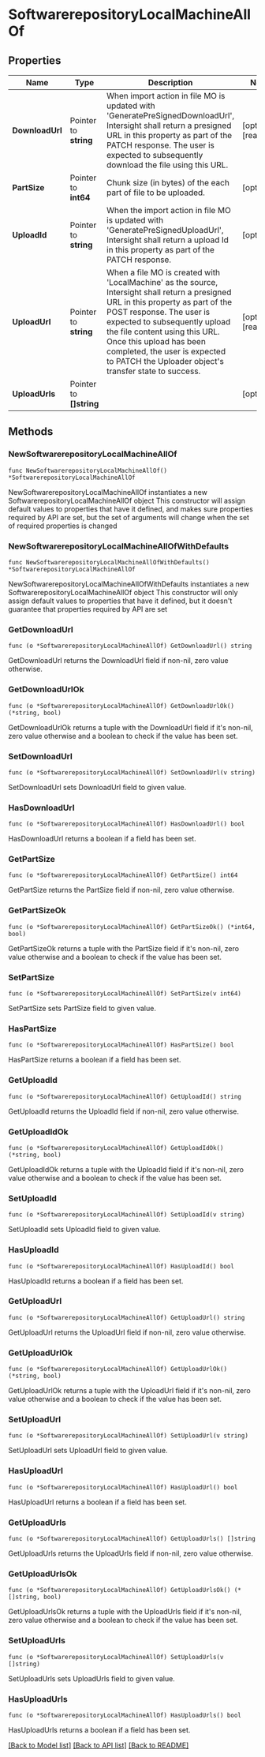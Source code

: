 # SoftwarerepositoryLocalMachineAllOf

## Properties

Name | Type | Description | Notes
------------ | ------------- | ------------- | -------------
**DownloadUrl** | Pointer to **string** | When import action in file MO is updated with &#39;GeneratePreSignedDownloadUrl&#39;, Intersight shall return a presigned URL in this property as part of the PATCH response. The user is expected to subsequently download the file using this URL. | [optional] [readonly] 
**PartSize** | Pointer to **int64** | Chunk size (in bytes) of the each part of file to be uploaded. | [optional] 
**UploadId** | Pointer to **string** | When the import action in file MO is updated with &#39;GeneratePreSignedUploadUrl&#39;, Intersight shall return a upload Id in this property as part of the PATCH response. | [optional] 
**UploadUrl** | Pointer to **string** | When a file MO is created with &#39;LocalMachine&#39; as the source, Intersight shall return a presigned URL in this property as part of the POST response. The user is expected to subsequently upload the file content using this URL. Once this upload has been completed, the user is expected to PATCH the Uploader object&#39;s transfer state to success. | [optional] [readonly] 
**UploadUrls** | Pointer to **[]string** |  | [optional] 

## Methods

### NewSoftwarerepositoryLocalMachineAllOf

`func NewSoftwarerepositoryLocalMachineAllOf() *SoftwarerepositoryLocalMachineAllOf`

NewSoftwarerepositoryLocalMachineAllOf instantiates a new SoftwarerepositoryLocalMachineAllOf object
This constructor will assign default values to properties that have it defined,
and makes sure properties required by API are set, but the set of arguments
will change when the set of required properties is changed

### NewSoftwarerepositoryLocalMachineAllOfWithDefaults

`func NewSoftwarerepositoryLocalMachineAllOfWithDefaults() *SoftwarerepositoryLocalMachineAllOf`

NewSoftwarerepositoryLocalMachineAllOfWithDefaults instantiates a new SoftwarerepositoryLocalMachineAllOf object
This constructor will only assign default values to properties that have it defined,
but it doesn't guarantee that properties required by API are set

### GetDownloadUrl

`func (o *SoftwarerepositoryLocalMachineAllOf) GetDownloadUrl() string`

GetDownloadUrl returns the DownloadUrl field if non-nil, zero value otherwise.

### GetDownloadUrlOk

`func (o *SoftwarerepositoryLocalMachineAllOf) GetDownloadUrlOk() (*string, bool)`

GetDownloadUrlOk returns a tuple with the DownloadUrl field if it's non-nil, zero value otherwise
and a boolean to check if the value has been set.

### SetDownloadUrl

`func (o *SoftwarerepositoryLocalMachineAllOf) SetDownloadUrl(v string)`

SetDownloadUrl sets DownloadUrl field to given value.

### HasDownloadUrl

`func (o *SoftwarerepositoryLocalMachineAllOf) HasDownloadUrl() bool`

HasDownloadUrl returns a boolean if a field has been set.

### GetPartSize

`func (o *SoftwarerepositoryLocalMachineAllOf) GetPartSize() int64`

GetPartSize returns the PartSize field if non-nil, zero value otherwise.

### GetPartSizeOk

`func (o *SoftwarerepositoryLocalMachineAllOf) GetPartSizeOk() (*int64, bool)`

GetPartSizeOk returns a tuple with the PartSize field if it's non-nil, zero value otherwise
and a boolean to check if the value has been set.

### SetPartSize

`func (o *SoftwarerepositoryLocalMachineAllOf) SetPartSize(v int64)`

SetPartSize sets PartSize field to given value.

### HasPartSize

`func (o *SoftwarerepositoryLocalMachineAllOf) HasPartSize() bool`

HasPartSize returns a boolean if a field has been set.

### GetUploadId

`func (o *SoftwarerepositoryLocalMachineAllOf) GetUploadId() string`

GetUploadId returns the UploadId field if non-nil, zero value otherwise.

### GetUploadIdOk

`func (o *SoftwarerepositoryLocalMachineAllOf) GetUploadIdOk() (*string, bool)`

GetUploadIdOk returns a tuple with the UploadId field if it's non-nil, zero value otherwise
and a boolean to check if the value has been set.

### SetUploadId

`func (o *SoftwarerepositoryLocalMachineAllOf) SetUploadId(v string)`

SetUploadId sets UploadId field to given value.

### HasUploadId

`func (o *SoftwarerepositoryLocalMachineAllOf) HasUploadId() bool`

HasUploadId returns a boolean if a field has been set.

### GetUploadUrl

`func (o *SoftwarerepositoryLocalMachineAllOf) GetUploadUrl() string`

GetUploadUrl returns the UploadUrl field if non-nil, zero value otherwise.

### GetUploadUrlOk

`func (o *SoftwarerepositoryLocalMachineAllOf) GetUploadUrlOk() (*string, bool)`

GetUploadUrlOk returns a tuple with the UploadUrl field if it's non-nil, zero value otherwise
and a boolean to check if the value has been set.

### SetUploadUrl

`func (o *SoftwarerepositoryLocalMachineAllOf) SetUploadUrl(v string)`

SetUploadUrl sets UploadUrl field to given value.

### HasUploadUrl

`func (o *SoftwarerepositoryLocalMachineAllOf) HasUploadUrl() bool`

HasUploadUrl returns a boolean if a field has been set.

### GetUploadUrls

`func (o *SoftwarerepositoryLocalMachineAllOf) GetUploadUrls() []string`

GetUploadUrls returns the UploadUrls field if non-nil, zero value otherwise.

### GetUploadUrlsOk

`func (o *SoftwarerepositoryLocalMachineAllOf) GetUploadUrlsOk() (*[]string, bool)`

GetUploadUrlsOk returns a tuple with the UploadUrls field if it's non-nil, zero value otherwise
and a boolean to check if the value has been set.

### SetUploadUrls

`func (o *SoftwarerepositoryLocalMachineAllOf) SetUploadUrls(v []string)`

SetUploadUrls sets UploadUrls field to given value.

### HasUploadUrls

`func (o *SoftwarerepositoryLocalMachineAllOf) HasUploadUrls() bool`

HasUploadUrls returns a boolean if a field has been set.


[[Back to Model list]](../README.md#documentation-for-models) [[Back to API list]](../README.md#documentation-for-api-endpoints) [[Back to README]](../README.md)


